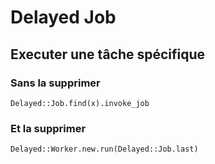 Delayed Job
==

Executer une tâche spécifique
-

### Sans la supprimer #

    Delayed::Job.find(x).invoke_job

### Et la supprimer #

    Delayed::Worker.new.run(Delayed::Job.last)
